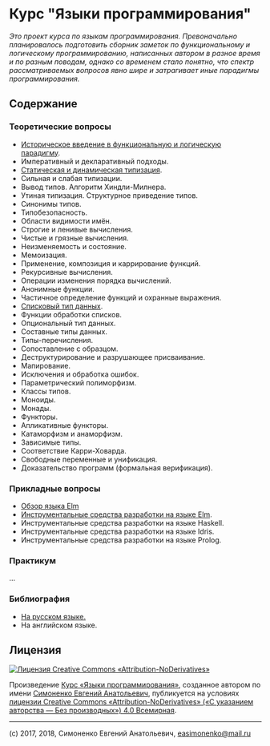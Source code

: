 # Курс "Языки программирования"

_Это проект курса по языкам программирования. Превоначально планировалось
подготовить сборник заметок по функциональному и логическому
программированию, написанных автором в разное время и по разным поводам, однако
со временем стало понятно, что спектр рассматриваемых вопросов явно шире и
затрагивает иные парадигмы программирования._

## Содержание

### Теоретические вопросы

* [Историческое введение в функциональную и логическую парадигму](intro.md).
* Императивный и декларативный подходы.
* [Статическая и динамическая типизация](static_and_dynamic_typing.md).
* Сильная и слабая типизации.
* Вывод типов. Алгоритм Хиндли-Милнера.
* Утиная типизация. Структурное приведение типов.
* Синонимы типов.
* Типобезопасность.
* Области видимости имён.
* Строгие и ленивые вычисления.
* Чистые и грязные вычисления.
* Неизменяемость и состояние.
* Мемоизация.
* Применение, композиция и каррирование функций.
* Рекурсивные вычисления.
* Операции изменения порядка вычислений.
* Анонимные функции.
* Частичное определение функций и охранные выражения.
* [Списковый тип данных](list-data-type.md).
* Функции обработки списков.
* Опциональный тип данных.
* Составные типы данных.
* Типы-перечисления.
* Сопоставление с образцом.
* Деструктурирование и разрушающее присваивание.
* Мапирование.
* Исключения и обработка ошибок.
* Параметрический полиморфизм.
* Классы типов.
* Моноиды.
* Монады.
* Функторы.
* Апликативные функторы.
* Катаморфизм и анаморфизм.
* Зависимые типы.
* Соответствие Карри-Ховарда.
* Свободные переменные и унификация.
* Доказательство программ (формальная верификация).

### Прикладные вопросы

* [Обзор языка Elm](review-of-elm-language.md)
* [Инструментальные средства разработки на языке Elm](developer-tools-in-the-elm-language.md).
* Инструментальные средства разработки на языке Haskell.
* Инструментальные средства разработки на языке Idris.
* Инструментальные средства разработки на языке Prolog.

### Практикум

...

### Библиография

* [На русском языке.](bibliography-ru.md)
* На английском языке.

## Лицензия

[![Лицензия Creative Commons «Attribution-NoDerivatives»](https://i.creativecommons.org/l/by-nd/4.0/88x31.png)](https://creativecommons.org/licenses/by-nd/4.0/)

Произведение [Курс «Языки программирования»](https://github.com/easimonenko/programming-languages-course),
созданное автором по имени [Симоненко Евгений Анатольевич](mailto:easimonenko@mail.ru),
публикуется на условиях
[лицензии Creative Commons «Attribution-NoDerivatives» («С указанием авторства — Без производных») 4.0 Всемирная](https://creativecommons.org/licenses/by-nd/4.0/).

---

(c) 2017, 2018, Симоненко Евгений Анатольевич, easimonenko@mail.ru
